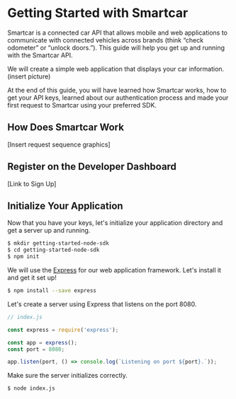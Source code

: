 # Getting Started with Smartcar

Smartcar is a connected car API that allows mobile and web applications to communicate with connected vehicles across brands (think “check odometer” or “unlock doors.”). This guide will help you get up and running with the Smartcar API.

We will create a simple web application that displays your car information. (insert picture)

At the end of this guide, you will have learned how Smartcar works, how to get your API keys, learned about our authentication process and made your first request to Smartcar using your preferred SDK.  

## How Does Smartcar Work

[Insert request sequence graphics]

## Register on the Developer Dashboard

[Link to Sign Up]

## Initialize Your Application
Now that you have your keys, let's initialize your application directory and get a server up and running.

```bash
$ mkdir getting-started-node-sdk
$ cd getting-started-node-sdk
$ npm init
```

We will use the [Express](https://expressjs.com/) for our web application framework. Let's install it and get it set up!
```bash
$ npm install --save express
```

Let's create a server using Express that listens on the port 8080.

```javascript
// index.js

const express = require('express');

const app = express();
const port = 8080;

app.listen(port, () => console.log(`Listening on port ${port}.`));
```

Make sure the server initializes correctly.

```bash
$ node index.js
```
